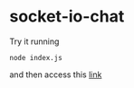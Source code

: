 # socket-io-chat

Try it running 

```
node index.js
```

and then access this <a href="http://localhost:3000/" target="_blank">link</a>
